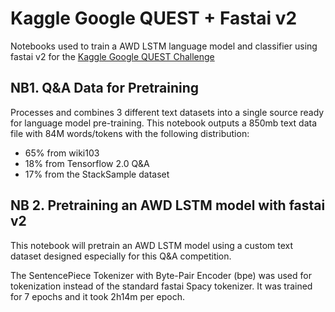 # Kaggle Google QUEST + Fastai v2

Notebooks used to train a AWD LSTM language model and classifier using fastai v2 for the [Kaggle Google QUEST Challenge](https://www.kaggle.com/c/google-quest-challenge)

## NB1. Q&A Data for Pretraining
Processes and combines 3 different text datasets into a single source ready for language model pre-training. This notebook outputs a 850mb text data file with 84M words/tokens with the following distribution:

- 65% from wiki103
- 18% from Tensorflow 2.0 Q&A
- 17% from the StackSample dataset

## NB 2. Pretraining an AWD LSTM model with fastai v2
This notebook will pretrain an AWD LSTM model using a custom text dataset designed especially for this Q&A competition.

The SentencePiece Tokenizer with Byte-Pair Encoder (bpe) was used for tokenization instead of the standard fastai Spacy tokenizer. It was trained for 7 epochs and it took 2h14m per epoch.

